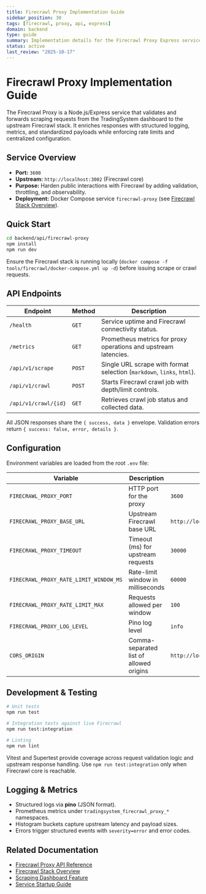 ```yaml
---
title: Firecrawl Proxy Implementation Guide
sidebar_position: 30
tags: [firecrawl, proxy, api, express]
domain: backend
type: guide
summary: Implementation details for the Firecrawl Proxy Express service that mediates requests to the Firecrawl scraping stack.
status: active
last_review: "2025-10-17"
---
```


# Firecrawl Proxy Implementation Guide

The Firecrawl Proxy is a Node.js/Express service that validates and forwards scraping requests from the TradingSystem dashboard to the upstream Firecrawl stack. It enriches responses with structured logging, metrics, and standardized payloads while enforcing rate limits and centralized configuration.

## Service Overview

- **Port:** `3600`
- **Upstream:** `http://localhost:3002` (Firecrawl core)
- **Purpose:** Harden public interactions with Firecrawl by adding validation, throttling, and observability.
- **Deployment:** Docker Compose service `firecrawl-proxy` (see [Firecrawl Stack Overview](../../../ops/tools/firecrawl-stack.md)).

## Quick Start

```bash
cd backend/api/firecrawl-proxy
npm install
npm run dev
```

Ensure the Firecrawl stack is running locally (`docker compose -f tools/firecrawl/docker-compose.yml up -d`) before issuing scrape or crawl requests.

## API Endpoints

| Endpoint | Method | Description |
|----------|--------|-------------|
| `/health` | `GET` | Service uptime and Firecrawl connectivity status. |
| `/metrics` | `GET` | Prometheus metrics for proxy operations and upstream latencies. |
| `/api/v1/scrape` | `POST` | Single URL scrape with format selection (`markdown`, `links`, `html`). |
| `/api/v1/crawl` | `POST` | Starts Firecrawl crawl job with depth/limit controls. |
| `/api/v1/crawl/{id}` | `GET` | Retrieves crawl job status and collected data. |

All JSON responses share the `{ success, data }` envelope. Validation errors return `{ success: false, error, details }`.

## Configuration

Environment variables are loaded from the root `.env` file:

| Variable | Description | Default |
|----------|-------------|---------|
| `FIRECRAWL_PROXY_PORT` | HTTP port for the proxy | `3600` |
| `FIRECRAWL_PROXY_BASE_URL` | Upstream Firecrawl base URL | `http://localhost:3002` |
| `FIRECRAWL_PROXY_TIMEOUT` | Timeout (ms) for upstream requests | `30000` |
| `FIRECRAWL_PROXY_RATE_LIMIT_WINDOW_MS` | Rate-limit window in milliseconds | `60000` |
| `FIRECRAWL_PROXY_RATE_LIMIT_MAX` | Requests allowed per window | `100` |
| `FIRECRAWL_PROXY_LOG_LEVEL` | Pino log level | `info` |
| `CORS_ORIGIN` | Comma-separated list of allowed origins | `http://localhost:3103,http://localhost:3004` |

## Development & Testing

```bash
# Unit tests
npm run test

# Integration tests against live Firecrawl
npm run test:integration

# Linting
npm run lint
```

Vitest and Supertest provide coverage across request validation logic and upstream response handling. Use `npm run test:integration` only when Firecrawl core is reachable.

## Logging & Metrics

- Structured logs via **pino** (JSON format).
- Prometheus metrics under `tradingsystem_firecrawl_proxy_*` namespaces.
- Histogram buckets capture upstream latency and payload sizes.
- Errors trigger structured events with `severity=error` and error codes.

## Related Documentation

- [Firecrawl Proxy API Reference](../firecrawl-proxy.md)
- [Firecrawl Stack Overview](../../../ops/tools/firecrawl-stack.md)
- [Scraping Dashboard Feature](../../../frontend/features/webscraper-app.md)
- [Service Startup Guide](../../../ops/onboarding/START-SERVICES.md)
